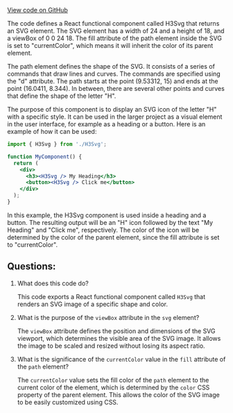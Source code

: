[View code on GitHub](https://github.com/technologiestiftung/kulturdaten-frontend/blob/master/components/assets/H3Svg.tsx)

The code defines a React functional component called H3Svg that returns an SVG element. The SVG element has a width of 24 and a height of 18, and a viewBox of 0 0 24 18. The fill attribute of the path element inside the SVG is set to "currentColor", which means it will inherit the color of its parent element.

The path element defines the shape of the SVG. It consists of a series of commands that draw lines and curves. The commands are specified using the "d" attribute. The path starts at the point (9.53312, 15) and ends at the point (16.0411, 8.344). In between, there are several other points and curves that define the shape of the letter "H".

The purpose of this component is to display an SVG icon of the letter "H" with a specific style. It can be used in the larger project as a visual element in the user interface, for example as a heading or a button. Here is an example of how it can be used:

```jsx
import { H3Svg } from './H3Svg';

function MyComponent() {
  return (
    <div>
      <h3><H3Svg /> My Heading</h3>
      <button><H3Svg /> Click me</button>
    </div>
  );
}
```

In this example, the H3Svg component is used inside a heading and a button. The resulting output will be an "H" icon followed by the text "My Heading" and "Click me", respectively. The color of the icon will be determined by the color of the parent element, since the fill attribute is set to "currentColor".
## Questions: 
 1. What does this code do?
    
    This code exports a React functional component called `H3Svg` that renders an SVG image of a specific shape and color.

2. What is the purpose of the `viewBox` attribute in the `svg` element?
    
    The `viewBox` attribute defines the position and dimensions of the SVG viewport, which determines the visible area of the SVG image. It allows the image to be scaled and resized without losing its aspect ratio.

3. What is the significance of the `currentColor` value in the `fill` attribute of the `path` element?
    
    The `currentColor` value sets the fill color of the `path` element to the current color of the element, which is determined by the `color` CSS property of the parent element. This allows the color of the SVG image to be easily customized using CSS.